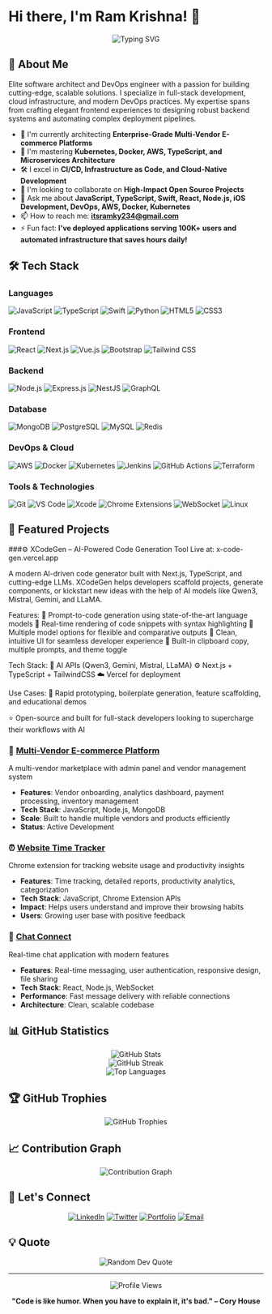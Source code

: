 # Hi there, I'm Ram Krishna! 👋

<div align="center">
  <img src="https://readme-typing-svg.herokuapp.com?font=Fira+Code&pause=1000&color=2F81F7&center=true&vCenter=true&width=480&lines=Full+Stack+Developer;JavaScript+%26+TypeScript+Developer;iOS+Developer;DevOps+Enthusiast;Open+Source+Contributor;Building+Quality+Solutions" alt="Typing SVG" />
</div>

## 🚀 About Me

Elite software architect and DevOps engineer with a passion for building cutting-edge, scalable solutions. I specialize in full-stack development, cloud infrastructure, and modern DevOps practices. My expertise spans from crafting elegant frontend experiences to designing robust backend systems and automating complex deployment pipelines.

- 🔭 I'm currently architecting **Enterprise-Grade Multi-Vendor E-commerce Platforms**
- 🌱 I'm mastering **Kubernetes, Docker, AWS, TypeScript, and Microservices Architecture**
- 🛠️ I excel in **CI/CD, Infrastructure as Code, and Cloud-Native Development**
- 👯 I'm looking to collaborate on **High-Impact Open Source Projects**
- 💬 Ask me about **JavaScript, TypeScript, Swift, React, Node.js, iOS Development, DevOps, AWS, Docker, Kubernetes**
- 📫 How to reach me: **itsramky234@gmail.com**
- ⚡ Fun fact: **I've deployed applications serving 100K+ users and automated infrastructure that saves hours daily!**

## 🛠️ Tech Stack

### Languages
![JavaScript](https://img.shields.io/badge/-JavaScript-F7DF1E?style=flat-square&logo=javascript&logoColor=black)
![TypeScript](https://img.shields.io/badge/-TypeScript-3178C6?style=flat-square&logo=typescript&logoColor=white)
![Swift](https://img.shields.io/badge/-Swift-FA7343?style=flat-square&logo=swift&logoColor=white)
![Python](https://img.shields.io/badge/-Python-3776AB?style=flat-square&logo=python&logoColor=white)
![HTML5](https://img.shields.io/badge/-HTML5-E34F26?style=flat-square&logo=html5&logoColor=white)
![CSS3](https://img.shields.io/badge/-CSS3-1572B6?style=flat-square&logo=css3&logoColor=white)

### Frontend
![React](https://img.shields.io/badge/-React-61DAFB?style=flat-square&logo=react&logoColor=black)
![Next.js](https://img.shields.io/badge/-Next.js-000000?style=flat-square&logo=next.js&logoColor=white)
![Vue.js](https://img.shields.io/badge/-Vue.js-4FC08D?style=flat-square&logo=vue.js&logoColor=white)
![Bootstrap](https://img.shields.io/badge/-Bootstrap-7952B3?style=flat-square&logo=bootstrap&logoColor=white)
![Tailwind CSS](https://img.shields.io/badge/-Tailwind%20CSS-06B6D4?style=flat-square&logo=tailwindcss&logoColor=white)

### Backend
![Node.js](https://img.shields.io/badge/-Node.js-339933?style=flat-square&logo=node.js&logoColor=white)
![Express.js](https://img.shields.io/badge/-Express.js-000000?style=flat-square&logo=express&logoColor=white)
![NestJS](https://img.shields.io/badge/-NestJS-E0234E?style=flat-square&logo=nestjs&logoColor=white)
![GraphQL](https://img.shields.io/badge/-GraphQL-E10098?style=flat-square&logo=graphql&logoColor=white)

### Database
![MongoDB](https://img.shields.io/badge/-MongoDB-47A248?style=flat-square&logo=mongodb&logoColor=white)
![PostgreSQL](https://img.shields.io/badge/-PostgreSQL-336791?style=flat-square&logo=postgresql&logoColor=white)
![MySQL](https://img.shields.io/badge/-MySQL-4479A1?style=flat-square&logo=mysql&logoColor=white)
![Redis](https://img.shields.io/badge/-Redis-DC382D?style=flat-square&logo=redis&logoColor=white)

### DevOps & Cloud
![AWS](https://img.shields.io/badge/-AWS-232F3E?style=flat-square&logo=amazon-aws&logoColor=white)
![Docker](https://img.shields.io/badge/-Docker-2496ED?style=flat-square&logo=docker&logoColor=white)
![Kubernetes](https://img.shields.io/badge/-Kubernetes-326CE5?style=flat-square&logo=kubernetes&logoColor=white)
![Jenkins](https://img.shields.io/badge/-Jenkins-D24939?style=flat-square&logo=jenkins&logoColor=white)
![GitHub Actions](https://img.shields.io/badge/-GitHub%20Actions-2088FF?style=flat-square&logo=github-actions&logoColor=white)
![Terraform](https://img.shields.io/badge/-Terraform-623CE4?style=flat-square&logo=terraform&logoColor=white)

### Tools & Technologies
![Git](https://img.shields.io/badge/-Git-F05032?style=flat-square&logo=git&logoColor=white)
![VS Code](https://img.shields.io/badge/-VS%20Code-007ACC?style=flat-square&logo=visual-studio-code&logoColor=white)
![Xcode](https://img.shields.io/badge/-Xcode-147EFB?style=flat-square&logo=xcode&logoColor=white)
![Chrome Extensions](https://img.shields.io/badge/-Chrome%20Extensions-4285F4?style=flat-square&logo=google-chrome&logoColor=white)
![WebSocket](https://img.shields.io/badge/-WebSocket-010101?style=flat-square&logo=socket.io&logoColor=white)
![Linux](https://img.shields.io/badge/-Linux-FCC624?style=flat-square&logo=linux&logoColor=black)

## 🎯 Featured Projects
###⚙️ XCodeGen – AI-Powered Code Generation Tool
Live at: x-code-gen.vercel.app

A modern AI-driven code generator built with Next.js, TypeScript, and cutting-edge LLMs. XCodeGen helps developers scaffold projects, generate components, or kickstart new ideas with the help of AI models like Qwen3, Mistral, Gemini, and LLaMA.

Features:
🔹 Prompt-to-code generation using state-of-the-art language models
🔹 Real-time rendering of code snippets with syntax highlighting
🔹 Multiple model options for flexible and comparative outputs
🔹 Clean, intuitive UI for seamless developer experience
🔹 Built-in clipboard copy, multiple prompts, and theme toggle

Tech Stack:
🧠 AI APIs (Qwen3, Gemini, Mistral, LLaMA)
⚙️ Next.js + TypeScript + TailwindCSS
☁️ Vercel for deployment

Use Cases:
🚀 Rapid prototyping, boilerplate generation, feature scaffolding, and educational demos

⭐ Open-source and built for full-stack developers looking to supercharge their workflows with AI

### 🛒 [Multi-Vendor E-commerce Platform](https://github.com/imramkrishna/multivendor)
A multi-vendor marketplace with admin panel and vendor management system
- **Features**: Vendor onboarding, analytics dashboard, payment processing, inventory management
- **Tech Stack**: JavaScript, Node.js, MongoDB
- **Scale**: Built to handle multiple vendors and products efficiently
- **Status**: Active Development

### ⏰ [Website Time Tracker](https://github.com/imramkrishna/Website-Time-Tracker)
Chrome extension for tracking website usage and productivity insights
- **Features**: Time tracking, detailed reports, productivity analytics, categorization
- **Tech Stack**: JavaScript, Chrome Extension APIs
- **Impact**: Helps users understand and improve their browsing habits
- **Users**: Growing user base with positive feedback

### 💬 [Chat Connect](https://github.com/imramkrishna/Chat-Connect)
Real-time chat application with modern features
- **Features**: Real-time messaging, user authentication, responsive design, file sharing
- **Tech Stack**: React, Node.js, WebSocket
- **Performance**: Fast message delivery with reliable connections
- **Architecture**: Clean, scalable codebase

## 📊 GitHub Statistics

<div align="center">
  <img src="https://github-readme-stats.vercel.app/api?username=imramkrishna&show_icons=true&theme=tokyonight&count_private=true" alt="GitHub Stats" />
</div>

<div align="center">
  <img src="https://github-readme-streak-stats.herokuapp.com/?user=imramkrishna&theme=tokyonight" alt="GitHub Streak" />
</div>

<div align="center">
  <img src="https://github-readme-stats.vercel.app/api/top-langs/?username=imramkrishna&layout=compact&theme=tokyonight" alt="Top Languages" />
</div>

## 🏆 GitHub Trophies

<div align="center">
  <img src="https://github-profile-trophy.vercel.app/?username=imramkrishna&theme=tokyonight&no-frame=true&no-bg=true&margin-w=4" alt="GitHub Trophies" />
</div>

## 📈 Contribution Graph

<div align="center">
  <img src="https://github-readme-activity-graph.vercel.app/graph?username=imramkrishna&theme=tokyo-night" alt="Contribution Graph" />
</div>

## 🤝 Let's Connect

<div align="center">
  
[![LinkedIn](https://img.shields.io/badge/-LinkedIn-0077B5?style=for-the-badge&logo=linkedin&logoColor=white)](https://www.linkedin.com/in/ramkrishnaprofile/)
[![Twitter](https://img.shields.io/badge/-Twitter-1DA1F2?style=for-the-badge&logo=twitter&logoColor=white)](https://x.com/ramkrishnacode)
[![Portfolio](https://img.shields.io/badge/-Portfolio-000000?style=for-the-badge&logo=vercel&logoColor=white)](https://ramkrishnacode.tech)
[![Email](https://img.shields.io/badge/-Email-D14836?style=for-the-badge&logo=gmail&logoColor=white)](mailto:itsramky234@gmail.com)

</div>

## 💡 Quote

<div align="center">
  <img src="https://quotes-github-readme.vercel.app/api?type=horizontal&theme=tokyonight" alt="Random Dev Quote" />
</div>

---

<div align="center">
  <img src="https://komarev.com/ghpvc/?username=imramkrishna&label=Profile%20views&color=0e75b6&style=flat" alt="Profile Views" />
</div>

<div align="center">
  
**"Code is like humor. When you have to explain it, it's bad." – Cory House**

</div>

